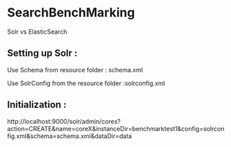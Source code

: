 # SearchBenchMarking
 
 Solr vs ElasticSearch
 
 
## Setting up Solr :
 
Use Schema from resource folder : schema.xml
 
Use SolrConfig from the resource folder :solrconfig.xml
 


## Initialization :

http://localhost:9000/solr/admin/cores?action=CREATE&name=coreX&instanceDir=benchmarktest1&config=solrconfig.xml&schema=schema.xml&dataDir=data
